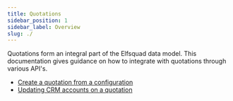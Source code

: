 ```yaml
---
title: Quotations
sidebar_position: 1
sidebar_label: Overview
slug: ./
---
```


Quotations form an integral part of the Elfsquad data model. This
documentation gives guidance on how to integrate with quotations through
various API's.

- [Create a quotation from a configuration](./create-quotation-from-configuration)
- [Updating CRM accounts on a quotation](./update-crm-account-on-quotation)
<!-- - [Webhooks](./create-quotation-from-configuration) -->

